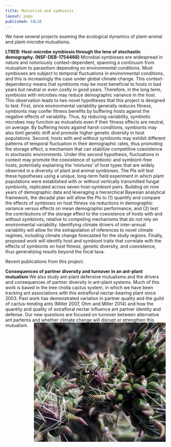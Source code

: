 ```yaml
---
title: Mutualism and symbiosis
layout: page
published: FALSE
---
```


 We have several projects examing the ecological dynamics of plant-animal and plant-microbe mutualisms. 

<strong>LTREB: Host-microbe symbiosis through the lens of stochastic demography. (NSF-DEB-1754468)</strong>
Microbial symbioses are widespread in nature and notoriously context-dependent, spanning a continuum
from mutualism to parasitism depending on environmental conditions. Most symbioses are subject to
temporal fluctuations in environmental conditions, and this is increasingly the case under global climate
change. This context-dependency means that symbionts may be most beneficial to hosts in bad years but
neutral or even costly in good years. Therefore, in the long term, symbiosis with microbes may reduce
demographic variance in the host. This observation leads to two novel hypotheses that this project is
designed to test. First, since environmental variability generally reduces fitness, symbionts may confer
fitness benefits by buffering hosts against the negative effects of variability. Thus, by reducing variability,
symbiotic microbes may function as mutualists even if their fitness effects are neutral, on average. By
buffering hosts against harsh conditions, symbionts may also limit genetic drift and promote higher
genetic diversity in host populations. Second, hosts with and without symbionts may exhibit different
patterns of temporal fluctuation in their demographic rates, thus promoting the storage effect, a
mechanism that can stabilize competitive coexistence in stochastic environments. Under this second
hypothesis, fluctuations in context may promote the coexistence of symbiotic and symbiont-free hosts,
potentially explaining the ‘mixtures’ of host types that are widely observed in a diversity of plant and
animal symbioses. The PIs will test these hypotheses using a unique, long-term field experiment in which
plant populations were established with or without vertically transmitted fungal symbionts, replicated
across seven host-symbiont pairs. Building on nine years of demographic data and leveraging a
hierarchical Bayesian analytical framework, the decadal plan will allow the PIs to (1) quantify and
compare the effects of symbiosis on host fitness via reductions in demographic variance versus effects on
mean demographic performance, and (2) test the contributions of the storage effect to the coexistence of
hosts with and without symbionts, relative to competing mechanisms that do not rely on environmental
variability. Identifying climate drivers of inter-annual variability will allow for the extrapolation of
inferences to novel climate regimes, including climate change forecasted for the study regions. Finally,
proposed work will identify host and symbiont traits that correlate with the effects of symbionts on host
fitness, genetic diversity, and coexistence, thus generalizing results beyond the focal taxa.

Recent publications from this project:

<strong>Consequences of partner diversity and turnover in an ant-plant mutualism</strong>
We also study ant-plant defensive mutualisms and the drivers and consequences of partner diversity in ant-plant systems. Much of this work is based in the tree cholla cactus system, in which we have been tracking ant associations with this extrafloral nectar-bearing plant since 2003. Past work has demonstrated variation in partner quality and the guild of cactus-tending ants (Miller 2007, Ohm and Miller 2014) and how the quantity and quality of extrafloral nectar influence ant partner identity and defense. Our new questions are focused on turnover between alternative ant parterns and whether climate change will disrupt or strengthen this mutualism.
<img style="float: right; margin: 0px 0px 0px 10px;" src="/assets/images/ants_cholla.jpg" width="413.75" height="374.5" alt="L. apiculatum feeding on C. imbricata extra-floral nectar"  /> 





